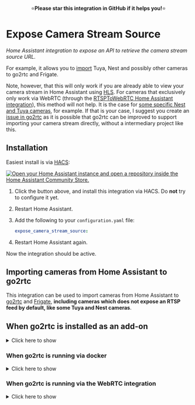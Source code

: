 <p align="center">
⭐<b>Please star this integration in GitHub if it helps you!</b>⭐
</p>

# Expose Camera Stream Source

_Home Assistant integration to expose an API to retrieve the camera stream source URL._

For example, it allows you to [import](#importing-cameras-from-home-assistant-to-go2rtc-and-frigate) Tuya, Nest and possibly other cameras to go2rtc and Frigate.

Note, however, that this will only work if you are already able to view your camera stream in Home Assistant using [HLS](https://www.home-assistant.io/integrations/stream/). For cameras that exclusively only work via WebRTC (through the [RTSPToWebRTC Home Assistant integration](https://www.home-assistant.io/integrations/rtsp_to_webrtc/)), this method will not help. It is the case for [some specific Nest and Tuya cameras](https://github.com/felipecrs/hass-expose-camera-stream-source/issues/5), for example. If that is your case, I suggest you create an [issue in go2rtc](https://github.com/AlexxIT/go2rtc/issues) as it is possible that go2rtc can be improved to support importing your camera stream directly, without a intermediary project like this.

## Installation

Easiest install is via [HACS](https://hacs.xyz/):

[![Open your Home Assistant instance and open a repository inside the Home Assistant Community Store.](https://my.home-assistant.io/badges/hacs_repository.svg)](https://my.home-assistant.io/redirect/hacs_repository/?owner=felipecrs&repository=hass-expose-camera-stream-source&category=integration)

1. Click the button above, and install this integration via HACS. Do **not** try to configure it yet.
2. Restart Home Assistant.
3. Add the following to your `configuration.yaml` file:

    ```yaml
    expose_camera_stream_source:
    ```
4. Restart Home Assistant again.

Now the integration should be active.

## Importing cameras from Home Assistant to go2rtc

This integration can be used to import cameras from Home Assistant to [go2rtc](https://github.com/alexxit/go2rtc) and [Frigate](https://github.com/blakeblackshear/frigate), **including cameras which does not expose an RTSP feed by default, like some Tuya and Nest cameras**.

## When go2rtc is installed as an add-on

<details>
  <summary>Click here to show</summary>

If you are running go2rtc as an add-on in Home Assistant, the process is a little simpler (if not, check [here](#when-go2rtc-is-running-via-docker)). Here's an example of the go2rtc configuration:

```yaml
# go2rtc.yaml

streams:
  my_camera:
    - echo:bash /config/custom_components/expose_camera_stream_source/get_stream.sh camera.my_camera
```

Where `camera.my_camera` is the Home Assistant entity ID for the camera that you want to import the stream from.

The `get_stream.sh` script is included by this integration. You can use it to get the stream source URL for any camera in Home Assistant from inside of any add-on.

Then, you can consume your go2rtc's `my_camera` stream in other applications like Frigate or other NVRs:

- `rtsp://192.168.1.10:8554/my_camera`

Where `192.168.1.10` is the IP which you can access the go2rtc interfaces (for add-on users it's the same IP as your Home Assistant).

> **Tip:** Try to first play the RTSP link above in VLC before adding to Frigate or other NVRs, to ensure everything is working up to this point.

</details>

### When go2rtc is running via docker

<details>
  <summary>Click here to show</summary>

When go2rtc is not running as a Home Assistant add-on, you need to prepare a script and mount it to the go2rtc container. Here is how the script should look like:

```bash
#!/usr/bin/env bash

set -eu

HA_TOKEN="${HA_TOKEN:?"HA_TOKEN is not set, make sure to have this environment variable set with your Home Assisant long-lived token."}"
entity_id="${1}"

exec curl -fsSL -H "Authorization: Bearer ${HA_TOKEN}" "http://192.168.1.10:8123/api/camera_stream_source/${entity_id}"
```

Paste the content above in a file named `get_ha_stream.sh`. For this example, we will store the file at your home folder (`~/get_ha_stream.sh`). Then give it execution permission with the following command:

```console
chmod +x ~/get_ha_stream.sh
```

You will also need a long-lived access token from Home Assistant. To generate one:

1. Go to your Home Assistant profile page: [![Open your Home Assistant instance and show your Home Assistant user's profile.](https://my.home-assistant.io/badges/profile.svg)](https://my.home-assistant.io/redirect/profile/)
2. Scroll down to _Long-Lived Access Token_, and click in _Create Token_.
3. Give it a name, like `go2rtc` and press _Ok_.
4. Copy your generated access token and save it. We will need it soon.

Now, you need to make sure the script you created earlier is mounted in the go2rtc container, and your token is added as the `HA_TOKEN` environment variable. If you use Docker Compose, you just need to add something like the below in your configuration:

```diff
# docker-compose.yaml

services:
  go2rtc:
    image: alexxit/go2rtc
    network_mode: host
    restart: always
    volumes:
      - "~/go2rtc.yaml:/config/go2rtc.yaml"
+     - "~/get_ha_stream.sh:/config/get_ha_stream.sh"
+   environment:
+     HA_TOKEN: paste-your-token-here
```

And here is an example of the go2rtc configuration:

```yaml
# go2rtc.yaml

streams:
  my_camera:
    - echo:/config/get_ha_stream.sh camera.my_camera
```

Where `camera.my_camera` is the Home Assistant entity ID for the camera that you want to import the stream from.

Then, you can consume your go2rtc's `my_camera` stream in other applications like Frigate or other NVRs:

- `rtsp://192.168.1.10:8554/my_camera`

Where `192.168.1.10` is the IP which you can access the go2rtc interfaces (for add-on users it's the same IP as your Home Assistant).

> **Tip:** Try to first play the RTSP link above in VLC before adding to Frigate or other NVRs, to ensure everything is working up to this point.

</details>

### When go2rtc is running via the WebRTC integration

<details>
  <summary>Click here to show</summary>

When go2rtc is not running as a Home Assistant add-on neither via an add-on, but as part of the WebRTC integration, you need to prepare a script in your `/config` folder.

First, you will need a long-lived access token from Home Assistant. To generate one:

1. Go to your Home Assistant profile page: [![Open your Home Assistant instance and show your Home Assistant user's profile.](https://my.home-assistant.io/badges/profile.svg)](https://my.home-assistant.io/redirect/profile/)
2. Scroll down to _Long-Lived Access Token_, and click in _Create Token_.
3. Give it a name, like `go2rtc` and press _Ok_.
4. Copy your generated access token and save it. We will need it soon.

Then, you can create the script. Here is how the script should look like:

```bash
#!/usr/bin/env bash

set -eu

HA_TOKEN="<put your long-lived access token here>"
entity_id="${1}"

exec curl -fsSL -H "Authorization: Bearer ${HA_TOKEN}" "http://192.168.1.10:8123/api/camera_stream_source/${entity_id}"
```

Paste the content above in a file named `get_ha_stream.sh`, and place it in Home Assistant's `/config` folder. 

Then, give it execution permission with the following command:

```console
chmod +x ~/get_ha_stream.sh
```

And here is an example of the go2rtc configuration:

```yaml
# go2rtc.yaml

streams:
  my_camera:
    - echo:/config/get_ha_stream.sh camera.my_camera
```

Where `camera.my_camera` is the Home Assistant entity ID for the camera that you want to import the stream from.

Then, you can consume your go2rtc's `my_camera` stream in other applications like Frigate or other NVRs:

- `rtsp://192.168.1.10:8554/my_camera`

Where `192.168.1.10` is the IP which you can access the go2rtc interfaces (for add-on users it's the same IP as your Home Assistant).

> **Tip:** Try to first play the RTSP link above in VLC before adding to Frigate or other NVRs, to ensure everything is working up to this point.

</details>
